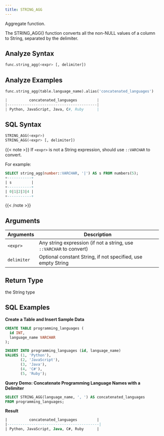 ```yaml
---
title: STRING_AGG
---
```


Aggregate function.

The STRING_AGG() function converts all the non-NULL values of a column to String, separated by the delimiter.

## Analyze Syntax

```python
func.string_agg(<expr> [, delimiter])
```

## Analyze Examples
```python
func.string_agg(table.language_name).alias('concatenated_languages')

|          concatenated_languages         |
|-----------------------------------------|
| Python, JavaScript, Java, C#, Ruby      |
```

## SQL Syntax

```sql
STRING_AGG(<expr>)
STRING_AGG(<expr> [, delimiter])
```

{{< note >}}
If `<expr>` is not a String expression, should use `::VARCHAR` to convert.

For example:
```sql
SELECT string_agg(number::VARCHAR, '|') AS s FROM numbers(5);
+-----------+
| s         |
+-----------+
| 0|1|2|3|4 |
+-----------+
```
{{< /note >}}

## Arguments

| Arguments   | Description                                                         |
|-------------|---------------------------------------------------------------------|
| `<expr>`    | Any string expression (if not a string, use `::VARCHAR` to convert) |
| `delimiter` | Optional constant String, if not specified, use empty String        |

## Return Type

the String type

## SQL Examples

**Create a Table and Insert Sample Data**

```sql
CREATE TABLE programming_languages (
  id INT,
  language_name VARCHAR
);

INSERT INTO programming_languages (id, language_name)
VALUES (1, 'Python'),
       (2, 'JavaScript'),
       (3, 'Java'),
       (4, 'C#'),
       (5, 'Ruby');
```

**Query Demo: Concatenate Programming Language Names with a Delimiter**
```sql
SELECT STRING_AGG(language_name, ', ') AS concatenated_languages
FROM programming_languages;
```

**Result**
```sql
|          concatenated_languages         |
|------------------------------------------|
| Python, JavaScript, Java, C#, Ruby      |
```

